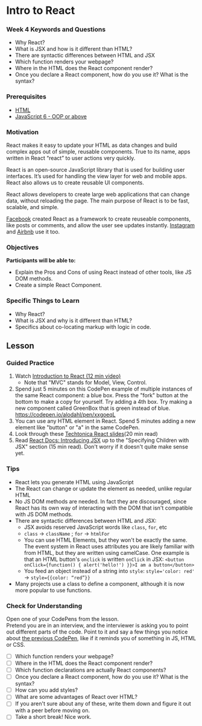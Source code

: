 # Intro to React

### Week 4 Keywords and Questions

- Why React?
- What is JSX and how is it different than HTML?
- There are syntactic differences between HTML and JSX 
- Which function renders your webpage?
- Where in the HTML does the React component render?
- Once you declare a React component, how do you use it? What is the syntax?


### Prerequisites

- [HTML](../web/html.md)
- [JavaScript 6 - OOP or above](../javascript/javascript-7-oop.md)

### Motivation

React makes it easy to update your HTML as data changes and build complex apps out of simple, reusable components. True to its name, apps written in React “react” to user actions very quickly.

React is an open-source JavaScript library that is used for building user interfaces. It’s used for handling the view layer for web and mobile apps. React also allows us to create reusable UI components.

React allows developers to create large web applications that can change data, without reloading the page. The main purpose of React is to be fast, scalable, and simple.

[Facebook](https://www.facebook.com) created React as a framework to create reuseable components, like posts or comments, and allow the user see updates instantly. [Instagram](https://www.instagram.com/) and [Airbnb](https://www.airbnb.com/) use it too.

### Objectives

**Participants will be able to:**

- Explain the Pros and Cons of using React instead of other tools, like JS DOM methods.
- Create a simple React Component.

### Specific Things to Learn

- Why React?
- What is JSX and why is it different than HTML?
- Specifics about co-locating markup with logic in code.

## Lesson

### Guided Practice

1. Watch [Introduction to React (12 min video)](https://youtu.be/ycstRj2i66k)
    - Note that "MVC" stands for Model, View, Control.
1. Spend just 5 minutes on this CodePen example of multiple instances of the same React component: a blue box. Press the "fork" button at the bottom to make a copy for yourself.  Try adding a 4th box.  Try making a new component called GreenBox that is green instead of blue.  https://codepen.io/alodahl/pen/xxgoeqL
1.  You can use any HTML element in React.  Spend 5 minutes adding a new element like "button" or "a" in the same CodePen.
1. Look through these [Techtonica React slides](https://docs.google.com/presentation/d/1GOalyRi9UFy5er2Qul0jI70m24dP1ZgyVMHmyIc3GIo/edit#slide=id.p)(20 min read)
1. Read [React Docs:  Introducing JSX](https://reactjs.org/docs/introducing-jsx.html) up to the "Specifying Children with JSX" section (15 min read). Don't worry if it doesn't quite make sense yet.

### Tips

- React lets you generate HTML using JavaScript
- The React can change or update the element as needed, unlike regular HTML
- No JS DOM methods are needed.  In fact they are discouraged, since React has its own way of interacting with the DOM that isn't compatible with JS DOM methods.
- There are syntactic differences between HTML and JSX:
    - JSX avoids reserved JavaScript words like `class`, `for`, etc
    - `class` -> `className` ; `for` -> `htmlFor`
    - You can use HTML Elements, but they won't be exactly the same. The event system in React uses attributes you are likely familiar with from HTML, but they are written using camelCase. One example is that an HTML button's `onclick` is written `onClick` in JSX: `<button onClick={function() { alert('hello!') }}>I am a button</button>`
    - You feed an object instead of a string into `style`: `style='color: red'`  -> `style={{color: “red”}}`
- Many projects use a class to define a component, although it is now more popular to use functions.


### Check for Understanding

Open one of your CodePens from the lesson.  
Pretend you are in an interview, and the interviewer is asking you to point out different parts of the code.  Point to it and say a few things you notice about [the previous CodePen](https://codepen.io/alodahl/pen/xxgoeqL), like if it reminds you of something in JS, HTML or CSS.
- [ ] Which function renders your webpage?
- [ ] Where in the HTML does the React component render?
- [ ] Which function declarations are actually React components?
- [ ] Once you declare a React component, how do you use it? What is the syntax?
- [ ] How can you add styles?
- [ ] What are some advantages of React over HTML?
- [ ] If you aren't sure about any of these, write them down and figure it out with a peer before moving on.
- [ ] Take a short break! Nice work.
